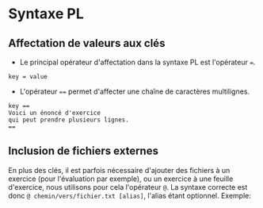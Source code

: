 # Syntaxe PL


## Affectation de valeurs aux clés

* Le principal opérateur d'affectation dans la syntaxe PL est l'opérateur `=`.
```
key = value
```

* L'opérateur `==` permet d'affecter une chaîne de caractères multilignes.
```
key ==
Voici un énoncé d'exercice
qui peut prendre plusieurs lignes.
==
```

## Inclusion de fichiers  externes

En plus des clés, il est parfois nécessaire d'ajouter des fichiers à un exercice
  (pour l'évaluation par exemple), ou un exercice à une feuille d'exercice,
  nous utilisons pour cela l'opérateur `@`. La syntaxe correcte est donc
  `@ chemin/vers/fichier.txt [alias]`, l'alias étant optionnel. Exemple:
